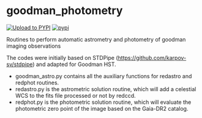 # goodman_photometry

[![Upload to PYPI](https://github.com/soar-telescope/goodman_photometry/actions/workflows/python-publish.yml/badge.svg)](https://github.com/soar-telescope/goodman_photometry/actions/workflows/python-publish.yml)
[![pypi](https://img.shields.io/pypi/v/goodman_photometry.svg?style=flat)](https://pypi.org/project/goodman-photometry/)

Routines to perform automatic astrometry and photometry of goodman imaging observations

The codes were initially based on STDPipe (https://github.com/karpov-sv/stdpipe) and adapted for Goodman HST.

- goodman_astro.py contains all the auxiliary functions for redastro and redphot routines.
- redastro.py is the astrometric solution routine, which will add a celestial WCS to the fits file processed or not by redccd.
- redphot.py is the photometric solution routine, which will evaluate the photometric zero point of the image based on the Gaia-DR2 catalog.
